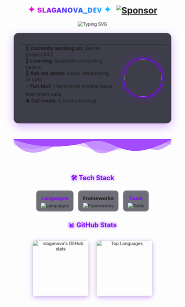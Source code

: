 <div align="center">
  
<!-- Анимированный заголовок с эффектом печати -->
<h1 align="center">
  <span style="background: linear-gradient(to right, #ff00cc, #3333ff, #00ccff); -webkit-background-clip: text; background-clip: text; color: transparent; display: inline-block; animation: typing 3.5s steps(40, end), blink-caret .75s step-end infinite;">
    ✦ sʟᴀɢᴀɴᴏᴠᴀ_ᴅᴇᴠ ✦
  </span>
  <a href="https://github.com/sponsors/slaganova">
    <img src="https://img.shields.io/badge/Sponsor-%F0%9F%92%96-ff69b4?style=flat&logo=githubsponsors" alt="Sponsor" style="vertical-align: middle; margin-left: 10px;"/>
  </a>
</h1>

<!-- Статусная строка с анимацией -->
<p align="center">
  <img src="https://readme-typing-svg.demolab.com?font=Fira+Code&pause=1000&color=7F00FF&center=true&vCenter=true&width=435&lines=Full-stack+Alchemist;Open+Source+Enthusiast;Professional+Cat+Petter" alt="Typing SVG" />
</p>

</div>

<!-- Анимированная карточка "Обо мне" -->
<div align="center" style="margin: 20px 0; perspective: 1000px;">
  <div style="background: rgba(16, 16, 32, 0.8); border-radius: 15px; padding: 20px; max-width: 600px; box-shadow: 0 10px 30px rgba(127, 0, 255, 0.3); transform-style: preserve-3d; transition: all 0.5s ease;">
    <table align="center" border="0" style="border: none; border-collapse: collapse;">
      <tr>
        <td style="vertical-align: top; text-align: left; padding-right: 20px;">
          <ul style="margin-top: 0; list-style-type: none; padding-left: 10px;">
            <li>🔭 <b>Currently working on:</b> Secret project #42</li>
            <li>🌱 <b>Learning:</b> Quantum computing basics</li>
            <li>💬 <b>Ask me about:</b> Linux, networking, or cats</li>
            <li>⚡ <b>Fun fact:</b> I have more private repos than brain cells</li>
            <li>🐈 <b>Cat count:</b> 3 (and counting)</li>
          </ul>
        </td>
        <td style="vertical-align: middle;">
          <img src="https://i.imgur.com/q7g0WMg.jpeg" width="120" style="border-radius: 50%; border: 3px solid #7F00FF; box-shadow: 0 0 20px rgba(127, 0, 255, 0.5); transition: transform 0.3s ease;" onmouseover="this.style.transform='rotateY(20deg)'" onmouseout="this.style.transform='rotateY(0)'"/>
        </td>
      </tr>
    </table>
  </div>
</div>

<!-- Анимированные разделители -->
<svg viewBox="0 0 1200 120" xmlns="http://www.w3.org/2000/svg" style="margin: 30px 0; fill: #7F00FF; opacity: 0.7;">
  <path d="M0,0V46.29c47.79,22.2,103.59,32.17,158,28,70.36-5.37,136.33-33.31,206.8-37.5C438.64,32.43,512.34,53.67,583,72.05c69.27,18,138.3,24.88,209.4,13.08,36.15-6,69.85-17.84,104.45-29.34C989.49,25,1113-14.29,1200,52.47V0Z" opacity=".25"></path>
  <path d="M0,0V15.81C13,36.92,27.64,56.86,47.69,72.05,99.41,111.27,165,111,224.58,91.58c31.15-10.15,60.09-26.07,89.67-39.8,40.92-19,84.73-46,130.83-49.67,36.26-2.85,70.9,9.42,98.6,31.56,31.77,25.39,62.32,62,103.63,73,40.44,10.79,81.35-6.69,119.13-24.28s75.16-39,116.92-43.05c59.73-5.85,113.28,22.88,168.9,38.84,30.2,8.66,59,6.17,87.09-7.5,22.43-10.89,48-26.93,60.65-49.24V0Z" opacity=".5"></path>
  <path d="M0,0V5.63C149.93,59,314.09,71.32,475.83,42.57c43-7.64,84.23-20.12,127.61-26.46,59-8.63,112.48,12.24,165.56,35.4C827.93,77.22,886,95.24,951.2,90c86.53-7,172.46-45.71,248.8-84.81V0Z"></path>
</svg>

<!-- Стек технологий с анимированными иконками -->
<h2 align="center" style="color: #7F00FF; text-shadow: 0 0 10px rgba(127, 0, 255, 0.5);">🛠️ Tech Stack</h2>
<div align="center" style="display: flex; flex-wrap: wrap; justify-content: center; gap: 15px; margin: 20px 0;">
  <!-- Языки программирования -->
  <div style="background: rgba(16, 16, 32, 0.6); padding: 10px 15px; border-radius: 10px; transition: all 0.3s ease;" onmouseover="this.style.transform='translateY(-5px)'; this.style.boxShadow='0 5px 15px rgba(127, 0, 255, 0.4)'" onmouseout="this.style.transform='translateY(0)'; this.style.boxShadow='none'">
    <h3 style="margin: 5px 0; color: #7F00FF;">Languages</h3>
    <div>
      <img src="https://skillicons.dev/icons?i=go,c,cpp,cs,python,java,js,html,css" alt="Languages" />
    </div>
  </div>
  
  <!-- Фреймворки -->
  <div style="background: rgba(16, 16, 32, 0.6); padding: 10px 15px; border-radius: 10px; transition: all 0.3s ease;" onmouseover="this.style.transform='translateY(-5px)'; this.style.boxShadow='0 5px 15px rgba(127, 0, 255, 0.4)'" onmouseout="this.style.transform='translateY(0)'; this.style.boxShadow='none'">
    <h3 style="margin: 5px 0; color: #700FF;">Frameworks</h3>
    <div>
      <img src="https://skillicons.dev/icons?i=fastapi,flask,nodejs,react,nextjs,dotnet" alt="Frameworks" />
    </div>
  </div>
  
  <!-- Инструменты -->
  <div style="background: rgba(16, 16, 32, 0.6); padding: 10px 15px; border-radius: 10px; transition: all 0.3s ease;" onmouseover="this.style.transform='translateY(-5px)'; this.style.boxShadow='0 5px 15px rgba(127, 0, 255, 0.4)'" onmouseout="this.style.transform='translateY(0)'; this.style.boxShadow='none'">
    <h3 style="margin: 5px 0; color: #7F00FF;">Tools</h3>
    <div>
      <img src="https://skillicons.dev/icons?i=docker,nginx,cloudflare,ps,flstudio,figma,vscode,linux,git" alt="Tools" />
    </div>
  </div>
</div>

<!-- Анимированная статистика GitHub -->
<h2 align="center" style="color: #7F00FF; text-shadow: 0 0 10px rgba(127, 0, 255, 0.5);">📊 GitHub Stats</h2>
<div align="center">
  <img height="180em" src="https://github-readme-stats.vercel.app/api?username=slaganova&show_icons=true&theme=radical&count_private=true&include_all_commits=true&bg_color=0d1117&hide_border=true" alt="slaganova's GitHub stats" style="border-radius: 10px; margin: 10px; box-shadow: 0 5px 15px rgba(127, 0, 255, 0.3);"/>
  <img height="180em" src="https://github-readme-stats.vercel.app/api/top-langs/?username=slaganova&layout=compact&theme=radical&bg_color=0d1117&hide_border=true" alt="Top Languages" style="border-radius: 10px; margin: 10px; box-shadow: 0 5px 15px rgba(127, 0, 255, 0.3);"/>
</div>

<!-- Streak статистика с анимацией -->
<div align="center">
  <img src="https://streak-stats.demolab.com?user=slaganova&theme=radical&hide_border=true&background=0D1117&ring=7F00FF&fire=7F00
